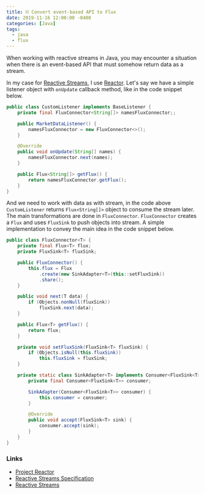 ```yaml
---
title: ⛓ Convert event-based API to Flux
date: 2019-11-16 12:00:00 -0400
categories: [Java]
tags:
  - java
  - flux
---
```


When working with reactive streams in Java, you may encounter a situation when there is an event-based API that must somehow return data as a stream.

In my case for [Reactive Streams](https://github.com/reactive-streams/reactive-streams-jvm), I use [Reactor](https://projectreactor.io/). Let's say we have a simple listener object with `onUpdate` callback method, like in the code snippet below.

```java
public class CustomListener implements BaseListener {
    private final FluxConnector<String[]> namesFluxConnector;;

    public MarketDataListener() {
        namesFluxConnector = new FluxConnector<>();
    }

    @Override
    public void onUpdate(String[] names) {
        namesFluxConnector.next(names);
    }

    public Flux<String[]> getFlux() {
        return namesFluxConnector.getFlux();
    }
}
```

And we need to work with data as with stream, in the code above `CustomListener` returns `Flux<String[]>` object to consume the stream later. The main transformations are done in `FluxConnector`. `FluxConnector` creates a `Flux` and uses `FluxSink` to push objects into stream. A simple implementation to convey the main idea in the code snippet below.

```java
public class FluxConnector<T> {
    private final Flux<T> flux;
    private FluxSink<T> fluxSink;

    public FluxConnector() {
        this.flux = Flux
            .create(new SinkAdapter<T>(this::setFluxSink))
            .share();
    }

    public void next(T data) {
        if (Objects.nonNull(fluxSink))
            fluxSink.next(data);
    }

    public Flux<T> getFlux() {
        return flux;
    }

    private void setFluxSink(FluxSink<T> fluxSink) {
        if (Objects.isNull(this.fluxSink))
            this.fluxSink = fluxSink;
    }

    private static class SinkAdapter<T> implements Consumer<FluxSink<T>> {
        private final Consumer<FluxSink<T>> consumer;

        SinkAdapter(Consumer<FluxSink<T>> consumer) {
            this.consumer = consumer;
        }

        @Override
        public void accept(FluxSink<T> sink) {
            consumer.accept(sink);
        }
    }
}
```

### Links

- [Project Reactor](https://projectreactor.io/)
- [Reactive Streams Specification](https://github.com/reactive-streams/reactive-streams-jvm)
- [Reactive Streams](http://www.reactive-streams.org/)
